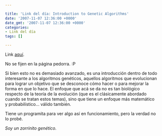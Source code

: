 ```yaml
---

title: 'Link del día: Introduction to Genetic Algorithms'
date: '2007-11-07 12:36:00 +0000'
date_gmt: '2007-11-07 12:36:00 +0000'
categories:
- Link del día
tags: []

---
```


Link [aquí](http://www.rennard.org/alife/english/gavintrgb.html).

No se fijen en la página pedorra. :P

Si bien esto no es demasiado avanzado, es una introducción dentro de todo interesante a los algoritmos genéticos, aquellos algoritmos que evolucionan para lograr un objetivo que se desconoce cómo hacer o para mejorar la forma en que lo hace. El enfoque que acá se da no es tan biológico respecto de la teoría de la evolución (que es el clásicamente abordado cuando se tratan estos temas), sino que tiene un enfoque más matemático y probabilístico... válido también.

Tiene un programita para ver algo así en funcionamiento, pero la verdad no lo probé.

_Soy un zorrinito genético._
